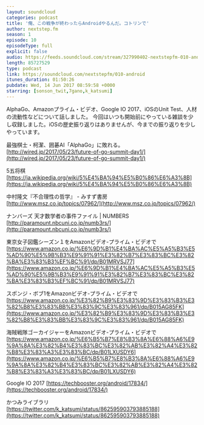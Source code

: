 ```yaml
---
layout: soundcloud
categories: podcast
title: '俺、この戦争が終わったらAndroidやるんだ。コトリンで'
author: nextstep.fm
season: 1
episode: 10
episodeType: full
explicit: false
audio: https://feeds.soundcloud.com/stream/327990402-nextstepfm-010-android.m4a
length: 85727529
type: podcast
link: https://soundcloud.com/nextstepfm/010-android
itunes_duration: 01:50:26
pubdate: Wed, 14 Jun 2017 08:59:58 +0000
starring: [sonson_twit,7gano,k_katsumi]
---
```


AlphaGo、Amazonプライム・ビデオ、Google IO 2017、iOSのUnit Test、人材の流動性などについて話しました。
今回はいつも開始前にやっている雑談を少し収録しました。iOSの歴史振り返りはありませんが、今までの振り返りを少しやっています。

最強棋士・柯潔、囲碁AI「AlphaGo」に敗れる。
[http://wired.jp/2017/05/23/future-of-go-summit-day1/](http://wired.jp/2017/05/23/future-of-go-summit-day1/)

5五将棋
[https://ja.wikipedia.org/wiki/5%E4%BA%94%E5%B0%86%E6%A3%8B](https://ja.wikipedia.org/wiki/5%E4%BA%94%E5%B0%86%E6%A3%8B)

中村隆文『不合理性の哲学』 - みすず書房
[http://www.msz.co.jp/topics/07962/](http://www.msz.co.jp/topics/07962/)

ナンバーズ 天才数学者の事件ファイル | NUMBERS
[http://paramount.nbcuni.co.jp/numb3rs/](http://paramount.nbcuni.co.jp/numb3rs/)

東京女子図鑑シーズン１をAmazonビデオ-プライム・ビデオで
[https://www.amazon.co.jp/%E6%9D%B1%E4%BA%AC%E5%A5%B3%E5%AD%90%E5%9B%B3%E9%91%91%E3%82%B7%E3%83%BC%E3%82%BA%E3%83%B3%EF%BC%91/dp/B01MRVSJ77](https://www.amazon.co.jp/%E6%9D%B1%E4%BA%AC%E5%A5%B3%E5%AD%90%E5%9B%B3%E9%91%91%E3%82%B7%E3%83%BC%E3%82%BA%E3%83%B3%EF%BC%91/dp/B01MRVSJ77)

スポンジ・ボブ1をAmazonビデオ-プライム・ビデオで
[https://www.amazon.co.jp/%E3%82%B9%E3%83%9D%E3%83%B3%E3%82%B8%E3%83%BB%E3%83%9C%E3%83%961/dp/B015AG85FK](https://www.amazon.co.jp/%E3%82%B9%E3%83%9D%E3%83%B3%E3%82%B8%E3%83%BB%E3%83%9C%E3%83%961/dp/B015AG85FK)

海賊戦隊ゴーカイジャーをAmazonビデオ-プライム・ビデオで
[https://www.amazon.co.jp/%E6%B5%B7%E8%B3%8A%E6%88%A6%E9%9A%8A%E3%82%B4%E3%83%BC%E3%82%AB%E3%82%A4%E3%82%B8%E3%83%A3%E3%83%BC/dp/B01LXUSDY6](https://www.amazon.co.jp/%E6%B5%B7%E8%B3%8A%E6%88%A6%E9%9A%8A%E3%82%B4%E3%83%BC%E3%82%AB%E3%82%A4%E3%82%B8%E3%83%A3%E3%83%BC/dp/B01LXUSDY6)

Google IO 2017
[https://techbooster.org/android/17834/](https://techbooster.org/android/17834/)

かつみライブラリ
[https://twitter.com/k_katsumi/status/862595903793885188](https://twitter.com/k_katsumi/status/862595903793885188)
